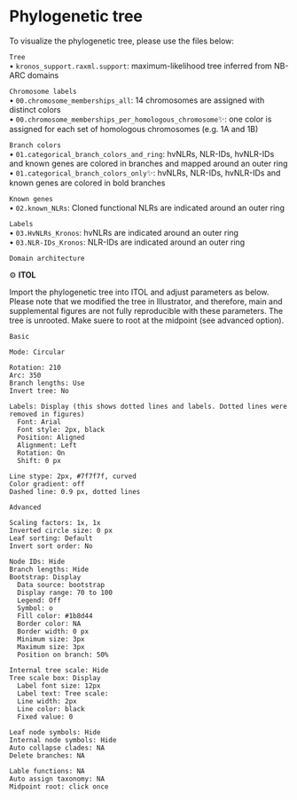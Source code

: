 # Phylogenetic tree

To visualize the phylogenetic tree, please use the files below:  

`Tree`  
• `kronos_support.raxml.support`: maximum-likelihood tree inferred from NB-ARC domains  

`Chromosome labels`  
• `00.chromosome_memberships_all`: 14 chromosomes are assigned with distinct colors   
• `00.chromosome_memberships_per_homologous_chromosome`✨: one color is assigned for each set of homologous chromosomes (e.g. 1A and 1B)  

`Branch colors`  
• `01.categorical_branch_colors_and_ring`: hvNLRs, NLR-IDs, hvNLR-IDs and known genes are colored in branches and mapped around an outer ring   
• `01.categorical_branch_colors_only`✨: hvNLRs, NLR-IDs, hvNLR-IDs and known genes are colored in bold branches  

`Known genes`  
• `02.known_NLRs`: Cloned functional NLRs are indicated around an outer ring  

`Labels`  
• `03.HvNLRs_Kronos`: hvNLRs are indicated around an outer ring  
• `03.NLR-IDs_Kronos`: NLR-IDs are indicated around an outer ring  
  
`Domain architecture`  


⚙️ **ITOL** 

Import the phylogenetic tree into ITOL and adjust parameters as below. Please note that we modified the tree in Illustrator, and therefore, main and supplemental figures are not fully reproducible with these parameters. The tree is unrooted. Make suere to root at the midpoint (see advanced option).

`Basic`
```
Mode: Circular

Rotation: 210
Arc: 350
Branch lengths: Use
Invert tree: No

Labels: Display (this shows dotted lines and labels. Dotted lines were removed in figures)
  Font: Arial
  Font style: 2px, black
  Position: Aligned
  Alignment: Left
  Rotation: On
  Shift: 0 px

Line stype: 2px, #7f7f7f, curved
Color gradient: off
Dashed line: 0.9 px, dotted lines
```

`Advanced`
```
Scaling factors: 1x, 1x
Inverted circle size: 0 px
Leaf sorting: Default
Invert sort order: No

Node IDs: Hide
Branch lengths: Hide
Bootstrap: Display
  Data source: bootstrap
  Display range: 70 to 100
  Legend: Off
  Symbol: o
  Fill color: #1b8d44
  Border color: NA
  Border width: 0 px
  Minimum size: 3px
  Maximum size: 3px
  Position on branch: 50%

Internal tree scale: Hide
Tree scale box: Display
  Label font size: 12px
  Label text: Tree scale:
  Line width: 2px
  Line color: black
  Fixed value: 0

Leaf node symbols: Hide
Internal node symbols: Hide
Auto collapse clades: NA
Delete branches: NA

Lable functions: NA
Auto assign taxonomy: NA
Midpoint root: click once 
```
